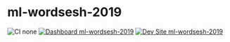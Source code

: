 # ml-wordsesh-2019

![CI none](https://img.shields.io/badge/ci-none-orange.svg)
[![Dashboard ml-wordsesh-2019](https://img.shields.io/badge/dashboard-ml_wordsesh_2019-yellow.svg)](https://dashboard.pantheon.io/sites/83f64c07-4010-4921-952a-0da994fe1b31#dev/code)
[![Dev Site ml-wordsesh-2019](https://img.shields.io/badge/site-ml_wordsesh_2019-blue.svg)](http://dev-ml-wordsesh-2019.pantheonsite.io/)